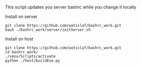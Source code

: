 This script updates you server bashrc while you change it locally   

Install on server
```
git clone https://github.com/watislaf/bashrc_work.git
bash ./bashrc_work/server/initServer.sh
```

Install on host
```
git clone https://github.com/watislaf/bashrc_work.git
cd bashrc_work/
./venv/Scripts/activate
python ./host/buildExe.py
```
